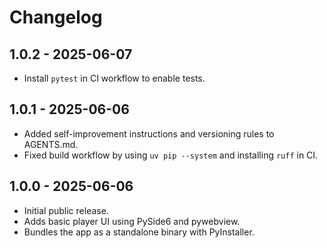 # Changelog

## 1.0.2 - 2025-06-07

- Install `pytest` in CI workflow to enable tests.

## 1.0.1 - 2025-06-06

- Added self-improvement instructions and versioning rules to AGENTS.md.
- Fixed build workflow by using `uv pip --system` and installing `ruff` in CI.



## 1.0.0 - 2025-06-06


- Initial public release.
- Adds basic player UI using PySide6 and pywebview.
- Bundles the app as a standalone binary with PyInstaller.
